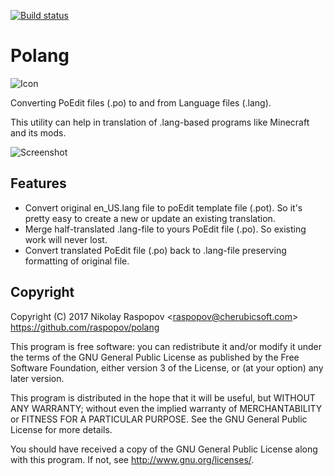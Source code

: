 [![Build status](https://ci.appveyor.com/api/projects/status/c6nhbsfxsesbqano?svg=true)](https://ci.appveyor.com/project/raspopov/polang)

# Polang 

![Icon](http://www.cherubicsoft.com/_media/projects/polang/polang.png)

Converting PoEdit files (.po) to and from Language files (.lang).

This utility can help in translation of .lang-based programs like Minecraft and its mods.


![Screenshot](http://www.cherubicsoft.com/_media/projects/polang/polang-main.png)

## Features

 * Convert original en_US.lang file to poEdit template file (.pot). So it's pretty easy to create a new or update an existing translation.
 * Merge half-translated .lang-file to yours PoEdit file (.po). So existing work will never lost.
 * Convert translated PoEdit file (.po) back to .lang-file preserving formatting of original file.

## Copyright

Copyright (C) 2017 Nikolay Raspopov <<raspopov@cherubicsoft.com>>
https://github.com/raspopov/polang

This program is free software: you can redistribute it and/or modify
it under the terms of the GNU General Public License as published by
the Free Software Foundation, either version 3 of the License, or
(at your option) any later version.

This program is distributed in the hope that it will be useful,
but WITHOUT ANY WARRANTY; without even the implied warranty of
MERCHANTABILITY or FITNESS FOR A PARTICULAR PURPOSE.  See the
GNU General Public License for more details.

You should have received a copy of the GNU General Public License
along with this program.  If not, see <http://www.gnu.org/licenses/>.
